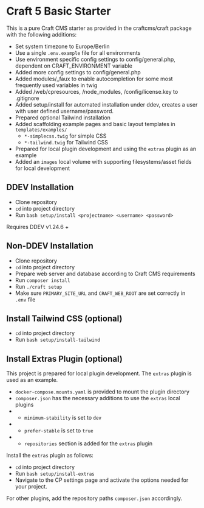 # Craft 5 Basic Starter

This is a pure Craft CMS starter as provided in the craftcms/craft package with 
the following additions:


* Set system timezone to Europe/Berlin
* Use a single `.env.example` file for all environments
* Use environment specific config settings to config/general.php, dependent on CRAFT_ENVIRONMENT variable
* Added more config settings to config/general.php
* Added modules/_faux to enable autocompletion for some most frequently used variables in twig
* Added /web/cpresources, /node_modules, /config/license.key to .gitignore
* Added setup/install for automated installation under ddev, creates a user with user defined username/password.
* Prepared optional Tailwind installation
* Added scaffolding example pages and basic layout templates in `templates/examples/`
  * `*-simplecss.twig` for simple CSS
  * `*-tailwind.twig` for Tailwind CSS
* Prepared for local plugin development and using the `extras` plugin as an example
* Added an `images` local volume with supporting filesystems/asset fields for local development

## DDEV Installation

* Clone repository
* `cd` into project directory
* Run `bash setup/install <projectname> <username> <password>`

Requires DDEV v1.24.6 +

## Non-DDEV Installation

* Clone repository
* `cd` into project directory
* Prepare web server and database according to Craft CMS requirements
* Run `composer install`
* Run `./craft setup`
* Make sure `PRIMARY_SITE_URL` and `CRAFT_WEB_ROOT` are set correctly in `.env` file

## Install Tailwind CSS (optional)

* `cd` into project directory
* Run `bash setup/install-tailwind`

## Install Extras Plugin (optional)

This project is prepared for local plugin development. The `extras` plugin is used as an example.

* `docker-compose.mounts.yaml` is provided to mount the plugin directory
* `composer.json` has the necessary additions to use the `extras` local plugins
* * `minimum-stability` is set to `dev`
* * `prefer-stable` is set to `true`
* * `repositories` section is added for the `extras` plugin

Install the `extras` plugin as follows:

* `cd` into project directory
* Run `bash setup/install-extras`
* Navigate to the CP settings page and activate the options needed for your project.

For other plugins, add the repository paths `composer.json` accordingly.